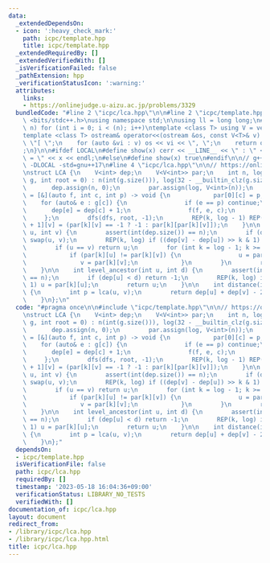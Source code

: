 ```yaml
---
data:
  _extendedDependsOn:
  - icon: ':heavy_check_mark:'
    path: icpc/template.hpp
    title: icpc/template.hpp
  _extendedRequiredBy: []
  _extendedVerifiedWith: []
  _isVerificationFailed: false
  _pathExtension: hpp
  _verificationStatusIcon: ':warning:'
  attributes:
    links:
    - https://onlinejudge.u-aizu.ac.jp/problems/3329
  bundledCode: "#line 2 \"icpc/lca.hpp\"\n\n#line 2 \"icpc/template.hpp\"\n\n#include\
    \ <bits/stdc++.h>\nusing namespace std;\n\nusing ll = long long;\n#define REP(i,\
    \ n) for (int i = 0; i < (n); i++)\ntemplate <class T> using V = vector<T>;\n\
    template <class T> ostream& operator<<(ostream &os, const V<T>& v) {\n    os <<\
    \ \"[ \";\n    for (auto &vi : v) os << vi << \", \";\n    return os << \"]\"\
    ;\n}\n\n#ifdef LOCAL\n#define show(x) cerr << __LINE__ << \" : \" << #x << \"\
    \ = \" << x << endl;\n#else\n#define show(x) true\n#endif\n\n// g++ -g -fsanitize=undefined,address\
    \ -DLOCAL -std=gnu++17\n#line 4 \"icpc/lca.hpp\"\n\n// https://onlinejudge.u-aizu.ac.jp/problems/3329\n\
    \nstruct LCA {\n    V<int> dep;\n    V<V<int>> par;\n    int n, log;\n\n    LCA(V<V<int>>&\
    \ g, int root = 0) : n(int(g.size())), log(32 - __builtin_clz(g.size())) {\n \
    \       dep.assign(n, 0);\n        par.assign(log, V<int>(n));\n        auto dfs\
    \ = [&](auto f, int c, int p) -> void {\n            par[0][c] = p;\n        \
    \    for (auto& e : g[c]) {\n                if (e == p) continue;\n         \
    \       dep[e] = dep[c] + 1;\n                f(f, e, c);\n            }\n   \
    \     };\n        dfs(dfs, root, -1);\n        REP(k, log - 1) REP(v, n) par[k\
    \ + 1][v] = (par[k][v] == -1 ? -1 : par[k][par[k][v]]);\n    }\n\n    int lca(int\
    \ u, int v) {\n        assert(int(dep.size()) == n);\n        if (dep[u] > dep[v])\
    \ swap(u, v);\n        REP(k, log) if ((dep[v] - dep[u]) >> k & 1) v = par[k][v];\n\
    \        if (u == v) return u;\n        for (int k = log - 1; k >= 0; k--) {\n\
    \            if (par[k][u] != par[k][v]) {\n                u = par[k][u];\n \
    \               v = par[k][v];\n            }\n        }\n        return par[0][u];\n\
    \    }\n\n    int level_ancestor(int u, int d) {\n        assert(int(dep.size())\
    \ == n);\n        if (dep[u] < d) return -1;\n        REP(k, log) if (d >> k &\
    \ 1) u = par[k][u];\n        return u;\n    }\n\n    int distance(int u, int v)\
    \ {\n        int p = lca(u, v);\n        return dep[u] + dep[v] - 2 * dep[p];\n\
    \    }\n};\n"
  code: "#pragma once\n\n#include \"icpc/template.hpp\"\n\n// https://onlinejudge.u-aizu.ac.jp/problems/3329\n\
    \nstruct LCA {\n    V<int> dep;\n    V<V<int>> par;\n    int n, log;\n\n    LCA(V<V<int>>&\
    \ g, int root = 0) : n(int(g.size())), log(32 - __builtin_clz(g.size())) {\n \
    \       dep.assign(n, 0);\n        par.assign(log, V<int>(n));\n        auto dfs\
    \ = [&](auto f, int c, int p) -> void {\n            par[0][c] = p;\n        \
    \    for (auto& e : g[c]) {\n                if (e == p) continue;\n         \
    \       dep[e] = dep[c] + 1;\n                f(f, e, c);\n            }\n   \
    \     };\n        dfs(dfs, root, -1);\n        REP(k, log - 1) REP(v, n) par[k\
    \ + 1][v] = (par[k][v] == -1 ? -1 : par[k][par[k][v]]);\n    }\n\n    int lca(int\
    \ u, int v) {\n        assert(int(dep.size()) == n);\n        if (dep[u] > dep[v])\
    \ swap(u, v);\n        REP(k, log) if ((dep[v] - dep[u]) >> k & 1) v = par[k][v];\n\
    \        if (u == v) return u;\n        for (int k = log - 1; k >= 0; k--) {\n\
    \            if (par[k][u] != par[k][v]) {\n                u = par[k][u];\n \
    \               v = par[k][v];\n            }\n        }\n        return par[0][u];\n\
    \    }\n\n    int level_ancestor(int u, int d) {\n        assert(int(dep.size())\
    \ == n);\n        if (dep[u] < d) return -1;\n        REP(k, log) if (d >> k &\
    \ 1) u = par[k][u];\n        return u;\n    }\n\n    int distance(int u, int v)\
    \ {\n        int p = lca(u, v);\n        return dep[u] + dep[v] - 2 * dep[p];\n\
    \    }\n};"
  dependsOn:
  - icpc/template.hpp
  isVerificationFile: false
  path: icpc/lca.hpp
  requiredBy: []
  timestamp: '2023-05-18 16:04:36+09:00'
  verificationStatus: LIBRARY_NO_TESTS
  verifiedWith: []
documentation_of: icpc/lca.hpp
layout: document
redirect_from:
- /library/icpc/lca.hpp
- /library/icpc/lca.hpp.html
title: icpc/lca.hpp
---
```

